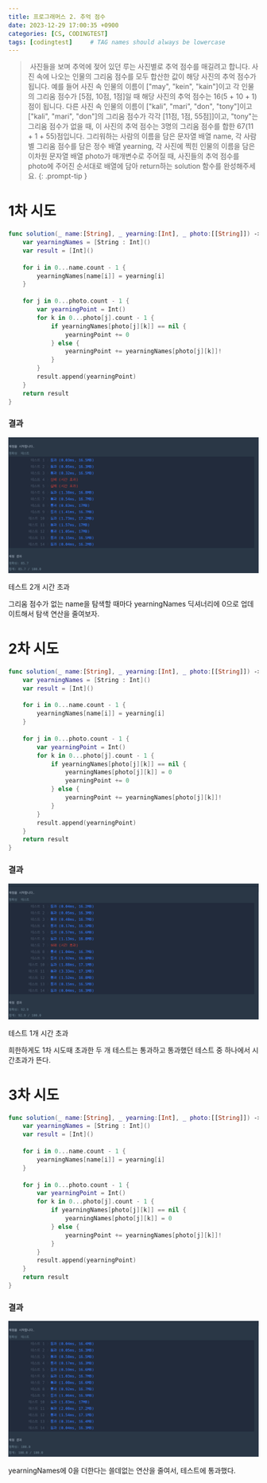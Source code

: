 ```yaml
---
title: 프로그래머스 2. 추억 점수
date: 2023-12-29 17:00:35 +0900
categories: [CS, CODINGTEST]
tags: [codingtest]     # TAG names should always be lowercase
---
```

> 사진들을 보며 추억에 젖어 있던 루는 사진별로 추억 점수를 매길려고 합니다. 사진 속에 나오는 인물의 그리움 점수를 모두 합산한 값이 해당 사진의 추억 점수가 됩니다. 예를 들어 사진 속 인물의 이름이 ["may", "kein", "kain"]이고 각 인물의 그리움 점수가 [5점, 10점, 1점]일 때 해당 사진의 추억 점수는 16(5 + 10 + 1)점이 됩니다. 다른 사진 속 인물의 이름이 ["kali", "mari", "don", "tony"]이고 ["kali", "mari", "don"]의 그리움 점수가 각각 [11점, 1점, 55점]]이고, "tony"는 그리움 점수가 없을 때, 이 사진의 추억 점수는 3명의 그리움 점수를 합한 67(11 + 1 + 55)점입니다.
그리워하는 사람의 이름을 담은 문자열 배열 name, 각 사람별 그리움 점수를 담은 정수 배열 yearning, 각 사진에 찍힌 인물의 이름을 담은 이차원 문자열 배열 photo가 매개변수로 주어질 때, 사진들의 추억 점수를 photo에 주어진 순서대로 배열에 담아 return하는 solution 함수를 완성해주세요.
{: .prompt-tip }

# 1차 시도
```swift
func solution(_ name:[String], _ yearning:[Int], _ photo:[[String]]) -> [Int] {
    var yearningNames = [String : Int]()
    var result = [Int]()
		
    for i in 0...name.count - 1 {
        yearningNames[name[i]] = yearning[i]
    }
		
    for j in 0...photo.count - 1 {
        var yearningPoint = Int()
        for k in 0...photo[j].count - 1 {
            if yearningNames[photo[j][k]] == nil {
                yearningPoint += 0
            } else {
                yearningPoint += yearningNames[photo[j][k]]!
            }
        }
        result.append(yearningPoint)
    }
    return result
}
```

### 결과
![image](/assets/img/yearning_1st_result.png)

테스트 2개 시간 초과

그리움 점수가 없는 name을 탐색할 때마다 yearningNames 딕셔너리에 0으로 업데이트해서 탐색 연산을 줄여보자.

# 2차 시도
```swift
func solution(_ name:[String], _ yearning:[Int], _ photo:[[String]]) -> [Int] {
    var yearningNames = [String : Int]()
    var result = [Int]()
		
    for i in 0...name.count - 1 {
        yearningNames[name[i]] = yearning[i]
    }
		
    for j in 0...photo.count - 1 {
        var yearningPoint = Int()
        for k in 0...photo[j].count - 1 {
            if yearningNames[photo[j][k]] == nil {
                yearningNames[photo[j][k]] = 0
                yearningPoint += 0
            } else {
                yearningPoint += yearningNames[photo[j][k]]!
            }
        }
        result.append(yearningPoint)
    }
    return result
}
```

### 결과
![image](/assets/img/yearning_2nd_result.png)

테스트 1개 시간 초과
 
희한하게도 1차 시도때 초과한 두 개 테스트는 통과하고 통과했던 테스트 중 하나에서 시간초과가 뜬다.

# 3차 시도
```swift
func solution(_ name:[String], _ yearning:[Int], _ photo:[[String]]) -> [Int] {
    var yearningNames = [String : Int]()
    var result = [Int]()

    for i in 0...name.count - 1 {
        yearningNames[name[i]] = yearning[i]
    }
	    
    for j in 0...photo.count - 1 {
        var yearningPoint = Int()
        for k in 0...photo[j].count - 1 {
            if yearningNames[photo[j][k]] == nil {
                yearningNames[photo[j][k]] = 0
            } else {
                yearningPoint += yearningNames[photo[j][k]]!
            }
        }
        result.append(yearningPoint)
    }
    return result
}
```

### 결과
![image](/assets/img/yearning_3rd_result.png)

yearningNames에 0을 더한다는 쓸데없는 연산을 줄여서, 테스트에 통과했다.
